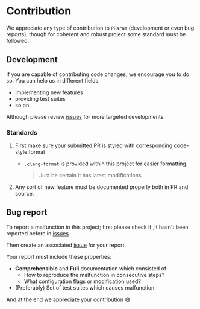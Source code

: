 # Contribution

We appreciate any type of contribution to `PParam` (development or even bug reports), though for coherent and robust project some standard must be followed.

## Development

If you are capable of contributing code changes, we encourage you to do so. You can help us in different fields:

- Implementing new features
- providing test suites
- so on.

Although please review [issues](https://github.com/CloudAvid/PParam/issues) for more targeted developments.

### Standards

1. First make sure your submitted PR is styled with corresponding code-style format
    - `.clang-format` is provided within this project for easier formatting.
        > Just be certain it has latest modifications.

2. Any sort of new feature must be documented properly both in PR and source.

## Bug report

To report a malfunction in this project; first please check if ,it hasn't been reported before in [issues](https://github.com/CloudAvid/PParam/issues).

Then create an associated [issue](https://github.com/CloudAvid/PParam/issues) for your report.

Your report must include these properties:

- **Comprehensible** and **Full** documentation which consisted of:
  - How to reproduce the malfunction in consecutive steps?
  - What configuration flags or modification used?
- (Preferably) Set of test suites which causes malfunction.

And at the end we appreciate your contribution :smile:
